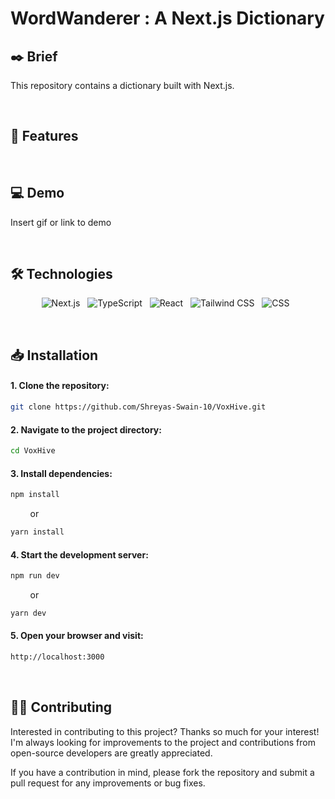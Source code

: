 # WordWanderer : A Next.js Dictionary


## ✒️ Brief
This repository contains a dictionary built with Next.js.

&nbsp;

## 📌 Features


&nbsp;

## 💻 Demo

Insert gif or link to demo

&nbsp;

## 🛠 Technologies

<div align="center">

![Next.js](https://img.shields.io/badge/Next.js-000000.svg?style=for-the-badge&logo=Next.js&logoColor=white) &nbsp;
![TypeScript](https://img.shields.io/badge/TypeScript-3178C6.svg?style=for-the-badge&logo=TypeScript&logoColor=white) &nbsp;
![React](https://img.shields.io/badge/React-61DAFB.svg?style=for-the-badge&logo=React&logoColor=black) &nbsp;
![Tailwind CSS](https://img.shields.io/badge/Tailwind_CSS-38B2AC.svg?style=for-the-badge&logo=Tailwind-CSS&logoColor=white) &nbsp;
![CSS](https://img.shields.io/badge/CSS3-1572B6.svg?style=for-the-badge&logo=CSS3&logoColor=white) &nbsp;

</div>

&nbsp;

## 📥 Installation

#### 1. Clone the repository:
```bash
git clone https://github.com/Shreyas-Swain-10/VoxHive.git
```

#### 2. Navigate to the project directory:
```bash
cd VoxHive
```

#### 3. Install dependencies:
```bash
npm install
```
&nbsp; &nbsp; &nbsp; &nbsp; or
```bash
yarn install
```

#### 4. Start the development server:
```bash
npm run dev
```
&nbsp; &nbsp; &nbsp; &nbsp; or
```bash
yarn dev
```

#### 5. Open your browser and visit:
```bash
http://localhost:3000
```

&nbsp;

## ✍🏼 Contributing

Interested in contributing to this project? Thanks so much for your interest! I'm always looking for improvements to the project and contributions from open-source developers are greatly appreciated.

If you have a contribution in mind, please fork the repository and submit a pull request for any improvements or bug fixes.

